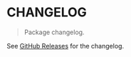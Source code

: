 # CHANGELOG

> Package changelog.

See [GitHub Releases](https://github.com/stdlib-js/utils-index-of/releases) for the changelog.
